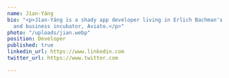 ```yaml
---
name: Jìan-Yáng
bio: "<p>Jìan-Yáng is a shady app developer living in Erlich Bachman's Hacker Hostel
  and business incubator, Aviato.</p>"
photo: "/uploads/jian.webp"
position: Developer
published: true
linkedin_url: https://www.linkedin.com
twitter_url: https://www.twitter.com

---
```

